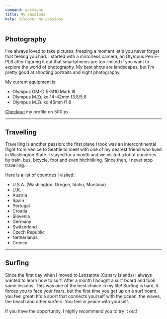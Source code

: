 ```yaml
---
command: passions
title: My passions
help: discover my passions
---
```


## Photography

I've always loved to take pictures: freezing a moment let's you never forget
that feeling you had. I started with a mirrorless camera, an Olympus Pen E-PL6
after figuring it out that smartphones are too limited if you want to explore
the world of photography. My best shots are landscapes, but I'm pretty good at
shooting portraits and night photography.

My current equipment is:

- Olympus OM-D E-M10 Mark III
- Olympus M.Zuiko 14-42mm f3.5/5.6
- Olympus M.Zuiko 45mm f1.8

<a href="https://500px.com/marcotisi" target="_blank" rel="noopener noreferrer">Checkout</a>
my profile on 500 px

---

## Travelling

Travelling is another passion: the first plane I took was an intercontinental
flight from Venice to Seattle to meet with one of my dearest friend who lived in
Washington State. I stayed for a month and we visited a lot of countries by
train, bus, bicycle, foot and even hitchhiking. Since then, I never stop
travelling.

Here is a list of countries I visited:

- U.S.A. (Washington, Oregon, Idaho, Montana)
- U.K.
- Austria
- Spain
- Portugal
- Croatia
- Slovenia
- Germany
- Switzerland
- Czech Republic
- Netherlands
- Greece

---

## Surfing

Since the first day when I moved to Lanzarote (Canary Islands) I always wanted
to learn how to surf. After a month I bought a surf board and took some lessons.
This was one of the best choice in my life! Surfing is hard, it forces you to
face your fears, but the first time you get up on a surf board, you feel great!
It's a sport that connects yourself with the ocean, the waves, the beach and
other surfers. You feel in peace with yourself.

If you have the opportunity, I highly recommend you to try it out!
